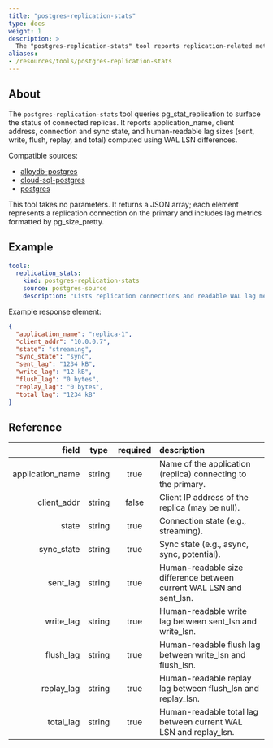 ```yaml
---
title: "postgres-replication-stats"
type: docs
weight: 1
description: >
  The "postgres-replication-stats" tool reports replication-related metrics for WAL streaming replicas, including lag sizes presented in human-readable form.
aliases:
- /resources/tools/postgres-replication-stats
---
```


## About

The `postgres-replication-stats` tool queries pg_stat_replication to surface the status of connected replicas. It reports application_name, client address, connection and sync state, and human-readable lag sizes (sent, write, flush, replay, and total) computed using WAL LSN differences.

Compatible sources:

- [alloydb-postgres](../../sources/alloydb-pg.md)
- [cloud-sql-postgres](../../sources/cloud-sql-pg.md)
- [postgres](../../sources/postgres.md)

This tool takes no parameters. It returns a JSON array; each element represents a replication connection on the primary and includes lag metrics formatted by pg_size_pretty.

## Example

```yaml
tools:
  replication_stats:
    kind: postgres-replication-stats
    source: postgres-source
    description: "Lists replication connections and readable WAL lag metrics."
```

Example response element:

```json
{
  "application_name": "replica-1",
  "client_addr": "10.0.0.7",
  "state": "streaming",
  "sync_state": "sync",
  "sent_lag": "1234 kB",
  "write_lag": "12 kB",
  "flush_lag": "0 bytes",
  "replay_lag": "0 bytes",
  "total_lag": "1234 kB"
}
```

## Reference

| field             | type    | required | description |
|------------------:|:-------:|:--------:|:------------|
| application_name  | string  | true     | Name of the application (replica) connecting to the primary. |
| client_addr       | string  | false    | Client IP address of the replica (may be null). |
| state             | string  | true     | Connection state (e.g., streaming). |
| sync_state        | string  | true     | Sync state (e.g., async, sync, potential). |
| sent_lag          | string  | true     | Human-readable size difference between current WAL LSN and sent_lsn. |
| write_lag         | string  | true     | Human-readable write lag between sent_lsn and write_lsn. |
| flush_lag         | string  | true     | Human-readable flush lag between write_lsn and flush_lsn. |
| replay_lag        | string  | true     | Human-readable replay lag between flush_lsn and replay_lsn. |
| total_lag         | string  | true     | Human-readable total lag between current WAL LSN and replay_lsn. |
